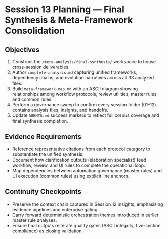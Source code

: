 # Session 13 Planning — Final Synthesis & Meta-Framework Consolidation

## Objectives
1. Construct the `/meta-analysis/final-synthesis/` workspace to house cross-session deliverables.
2. Author `complete-analysis.md` capturing unified frameworks, dependency chains, and evolution narratives across all 33 analyzed files.
3. Build `meta-framework-map.md` with an ASCII diagram showing relationships among workflow protocols, review utilities, master rules, and common rules.
4. Perform a governance sweep to confirm every session folder (01–12) contains analysis files, insights, and handoffs.
5. Update `AGENTS.md` success markers to reflect full corpus coverage and final synthesis completion.

## Evidence Requirements
- Reference representative citations from each protocol category to substantiate the unified synthesis.
- Document how clarification outputs (elaboration specialist) feed workflow, review, and UI rules to complete the operational loop.
- Map dependencies between automation governance (master rules) and UI execution (common rules) using explicit line anchors.

## Continuity Checkpoints
- Preserve the context chain captured in Session 12 insights, emphasizing evidence pipelines and enterprise gating.
- Carry forward deterministic orchestration themes introduced in earlier master rule analyses.
- Ensure final outputs reiterate quality gates (ASCII integrity, five-section compliance) as closing validation.
